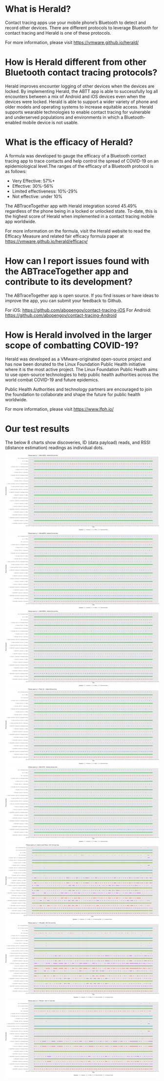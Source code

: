 # What is Herald?
Contact tracing apps use your mobile phone’s Bluetooth to detect and record other devices. There are different protocols to leverage Bluetooth for contact tracing and Herald is one of these protocols. 

For more information, please visit https://vmware.github.io/herald/ 

# How is Herald different from other Bluetooth contact tracing protocols? 
Herald improves encounter logging of other devices when the devices are locked. By implementing Herald, the ABTT app is able to successfully log all encounters between a mix of Android and iOS devices even when the devices were locked. Herald is able to support a wider variety of phone and older models and operating systems to increase equitable access. Herald supports wearable technologies to enable contact tracing for vulnerable and underserved populations and environments in which a Bluetooth-enabled mobile device is not usable.

# What is the efficacy of Herald?
A formula was developed to gauge the efficacy of a Bluetooth contact tracing app to trace contacts and help control the spread of COVID-19 on an epidemiological level.The ranges of the efficacy of a Bluetooth protocol is as follows: 
- Very Effective: 57%+
- Effective: 30%-56%
- Limited effectiveness: 10%-29%
- Not effective: under 10%

The ABTraceTogether app with Herald integration scored 45.49% regardless of the phone being in a locked or unlocked state. To-date, this is the highest score of Herald when implemented in a contact tracing mobile app worldwide.

For more information on the formula, visit the Herald website to read the Efficacy Measure and related fair efficacy formula paper at https://vmware.github.io/herald/efficacy/

# How can I report issues found with the ABTraceTogether app and contribute to its development?
The ABTraceTogether app is open source. If you find issues or have ideas to improve the app, you can submit your feedback to Github.

For iOS: https://github.com/abopengov/contact-tracing-iOS
For Android: https://github.com/abopengov/contact-tracing-Android 

# How is Herald involved in the larger scope of combatting COVID-19?

Herald was developed as a VMware-originated open-source project and has now been donated to the Linux Foundation Public Health initiative where it is the most active project.  The Linux Foundation Public Health aims to use open-source technologies to help public health authorities across the world combat COVID-19 and future epidemics.

Public Health Authorities and technology partners are encouraged to join the foundation to collaborate and shape the future for public health worldwide. 

For more information, please visit https://www.lfph.io/ 

# Our test results

The below 8 charts show discoveries, ID (data payload) reads, and RSSI (distance estimation) readings as individual dots.

![AndroidA10-report](reports/AndroidA10-report.png)
![AndroidA40-report](reports/AndroidA40-report.png)
![AndroidA70-report](reports/AndroidA70-report.png)
![AndroidPixel3XL-report](reports/AndroidPixel3XL-report.png)
![AndroidS10lite-report](reports/AndroidS10lite-report.png)
![iPhone7-report](reports/iPhone7-report.png)
![iPhoneSE-report](reports/iPhoneSE-report.png)
![iPhoneX-report](reports/iPhoneX-report.png)